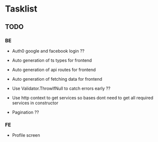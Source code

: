 # Tasklist

## TODO

### BE

- Auth0 google and facebook login ??

- Auto generation of ts types for frontend
- Auto generation of api routes for frontend
- Auto generation of fetching data for frontend

- Use Validator.ThrowIfNull to catch errors early ??
- Use http context to get services so bases dont need to get all required services in constructor
- Pagination ??

### FE

- Profile screen
